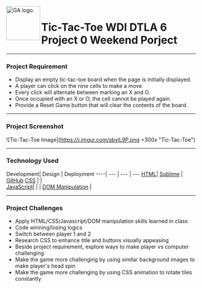 <img align="left" alt="GA logo." title="General Assemb.ly" src="https://github.com/generalassembly/ga-ruby-on-rails-for-devs/raw/master/images/ga.png" height="90px">

# Tic-Tac-Toe WDI DTLA 6 Project 0 Weekend Porject
---
### Project Requirement

- Display an empty tic-tac-toe board when the page is initially displayed.
- A player can click on the nine cells to make a move.
- Every click will alternate between marking an X and O.
- Once occupied with an X or O, the cell cannot be played again.
- Provide a Reset Game button that will clear the contents of the board. 

---
### Project Screenshot

![Tic-Tac-Toe Image](https://i.imgur.com/sbviL9P.png =300x "Tic-Tac-Toe")

---
### Technology Used

 Development| Design | Deployment
----| --- | --- | ---
 [HTML](https://developer.mozilla.org/en-US/docs/Web/HTML)| [Sublime](http://www.sublimetext.com/) | [GitHub](https://github.com/) 
 [CSS](http://www.w3schools.com/css/) | |  
  [JavaScript](https://www.javascript.com/)| | | 
[DOM Manipulation](https://developer.mozilla.org/en-US/docs/Web/API/Document_Object_Model) |

---
### Project Challenges

- Apply HTML/CSS/Javascript/DOM manipulation skills learned in class
- Code winning/losing logics
- Switch between player 1 and 2
- Research CSS to enhance title and buttons visually appeasing
- Beside project requirement, explore ways to make player vs computer challenging
- Make the game more challenging by using similar background images to make player's head spin
- Make the game more challenging by using CSS animation to rotate tiles constantly



